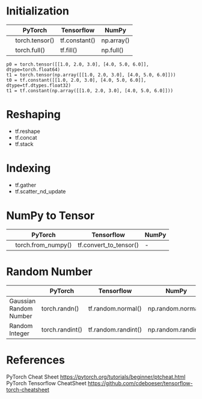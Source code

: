 

# Initialization
|                           |   PyTorch         |     Tensorflow      |        NumPy       | 
|---------------------------|-------------------|---------------------|--------------------|
|                           |   torch.tensor()  |     tf.constant()   |   np.array()       |
|                           |   torch.full()    |     tf.fill()       |   np.full()        |

```
p0 = torch.tensor([[1.0, 2.0, 3.0], [4.0, 5.0, 6.0]],  dtype=torch.float64)
t1 = torch.tensor(np.array([[1.0, 2.0, 3.0], [4.0, 5.0, 6.0]]))
t0 = tf.constant([[1.0, 2.0, 3.0], [4.0, 5.0, 6.0]], dtype=tf.dtypes.float32)
t1 = tf.constant(np.array([[1.0, 2.0, 3.0], [4.0, 5.0, 6.0]]))
```


# Reshaping

* tf.reshape
* tf.concat
* tf.stack

# Indexing
* tf.gather
* tf.scatter_nd_update


# NumPy to Tensor

|                           |   PyTorch         |     Tensorflow      |        NumPy         |
|---------------------------|-------------------|---------------------|----------------------|
|                           |  torch.from_numpy() | tf.convert_to_tensor() |  -  |   




# Random Number

|                           |   PyTorch       |     Tensorflow      |        NumPy         |
|---------------------------|-----------------|---------------------|----------------------|
|  Gaussian Random Number   | torch.randn()     | tf.random.normal()    |  np.random.normal()    |
|  Random Integer           | torch.randint()   | tf.random.randint()   |  np.random.randint()   | 




# References


PyTorch Cheat Sheet https://pytorch.org/tutorials/beginner/ptcheat.html
PyTorch Tensorflow CheatSheet  https://github.com/cdeboeser/tensorflow-torch-cheatsheet
